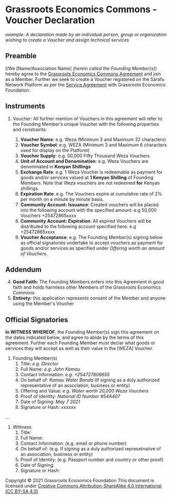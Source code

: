 # Grassroots Economics Commons - Voucher Declaration

*example: A declaration made by an individual person, group or organization wishing to create a Voucher and assign technical services*

## Preamble

I/We [Name/Association Name] _(herein called the Founding Member(s))_ hereby agree to the [Grassroots Economics Commons Agreement](/legal/agreement/) and join as a Member. Further we seek to create a Voucher registered on the Sarafu Network Platform as per the [Service Agreement](/legal/service/) with Grassroots Economics Foundation.

## Instruments

1. Voucher: All further mention of Vouchers in this agreement will refer to the Founding Member’s unique Voucher with the following properties and constraints:

    1. **Voucher Name**: e.g. Weza (Minimum 3 and Maximum 32 characters)
    1. **Voucher Symbol**: e.g. WEZA (Minimum 3 and Maximum 6 characters used for display on the Platform)
    1. **Voucher Supply**: e.g. 50,000 Fifty Thousand Weza Vouchers
    1. **Unit of Account and Denomination**: e.g. Weza Vouchers are denominated in **Kenyan Shillings**
    1. **Exchange Rate**: e.g. 1 Weza Voucher is redeemable as payment for goods and/or services valued at **1 Kenyan Shilling** of Founding Members. Note that Weza vouchers are not redeemed **for** Kenyan shillings.  
    1. **Expiration Rate**: e.g. The Vouchers expire at cumulative rate of 2% per month on a minute by minute basis.
    1. **Community Account: Issuance**: Created vouchers will be placed into the following account with the specified amount: e.g 50,000 Vouchers +25472865xxxx
    1. **Community Account: Expiration**: All expired Vouchers will be distributed to the following account specified here: e.g +25472865xxxx
    1. **Voucher Acceptance**: e.g. The Founding Member(s) signing below as official signatories undertake to accept vouchers as payment for goods and/or services as specified under *Offering worth an amount of Vouchers*.

## Addendum

4. **Good Faith:** The Founding Members enters into this Agreement in good faith and holds harmless other Members of the Grassroots Economics Commons
5. **Entirety:** this application represents consent of the Member and anyone using the Member's Voucher


## Official Signatories
**In WITNESS WHEREOF**, the Founding Member(s) sign this agreement on the dates indicated below, and agree to abide by the terms of this agreement. Further each Founding Member must declar what goods or services they will accept as well as their value in the [WEZA] Voucher. 

1. Founding Member(s)
    1. Title: *e.g. Director*
    1. Full Name: *e.g. John Kamau*
    1. Contact Information: *e.g. +254727806655*
    1. On behalf of: *Kamau Water Banda* (If signing as a duly authorized representative of an association, business or entity)
    1. Offering and Value: *e.g. Water worth 20,000 Weza Vouchers*
    1. Proof of Identity: *National ID Number #54A407*
    1. Date of Signing: *May 7 2021*
    1. Signature or Hash: xxxxxx

...

1. Wittness
    1. Title:
    1. Full Name:
    1. Contact Information: (e.g. email or phone number)
    1. On behalf of: (e.g. If signing as a duly authorized represetnative of an association, business or entity)
    1. Proof of Identity: (e.g. Passport number and country or other proof)
    1. Date of Signing:
    1. Signature or Hash:


Copyright © 2021 Grassroots Economics Foundation
This document is licensed under [Creative Commons Attribution-ShareAlike 4.0 International (CC BY-SA 4.0)](https://creativecommons.org/licenses/by-sa/4.0/ )
